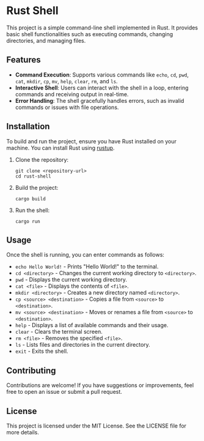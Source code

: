 # Rust Shell

This project is a simple command-line shell implemented in Rust. It provides basic shell functionalities such as executing commands, changing directories, and managing files.

## Features

- **Command Execution**: Supports various commands like `echo`, `cd`, `pwd`, `cat`, `mkdir`, `cp`, `mv`, `help`, `clear`, `rm`, and `ls`.
- **Interactive Shell**: Users can interact with the shell in a loop, entering commands and receiving output in real-time.
- **Error Handling**: The shell gracefully handles errors, such as invalid commands or issues with file operations.

## Installation

To build and run the project, ensure you have Rust installed on your machine. You can install Rust using [rustup](https://rustup.rs/).

1. Clone the repository:
   ```
   git clone <repository-url>
   cd rust-shell
   ```

2. Build the project:
   ```
   cargo build
   ```

3. Run the shell:
   ```
   cargo run
   ```

## Usage

Once the shell is running, you can enter commands as follows:

- `echo Hello World!` - Prints "Hello World!" to the terminal.
- `cd <directory>` - Changes the current working directory to `<directory>`.
- `pwd` - Displays the current working directory.
- `cat <file>` - Displays the contents of `<file>`.
- `mkdir <directory>` - Creates a new directory named `<directory>`.
- `cp <source> <destination>` - Copies a file from `<source>` to `<destination>`.
- `mv <source> <destination>` - Moves or renames a file from `<source>` to `<destination>`.
- `help` - Displays a list of available commands and their usage.
- `clear` - Clears the terminal screen.
- `rm <file>` - Removes the specified `<file>`.
- `ls` - Lists files and directories in the current directory.
- `exit` - Exits the shell.

## Contributing

Contributions are welcome! If you have suggestions or improvements, feel free to open an issue or submit a pull request.

## License

This project is licensed under the MIT License. See the LICENSE file for more details.